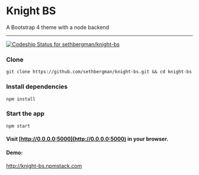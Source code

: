 # Knight BS
A Bootstrap 4 theme with a node backend
 *******************************
[ ![Codeship Status for sethbergman/knight-bs](https://codeship.com/projects/316e6c60-1a23-0134-4fad-3217b0339886/status?branch=master)](https://codeship.com/projects/159260)

### Clone
```
git clone https://github.com/sethbergman/knight-bs.git && cd knight-bs
```
### Install dependencies
```
npm install
```
### Start the app
```
npm start
```
#### Visit [http://0.0.0.0:5000](http://0.0.0.0:5000) in your browser.

#### Demo:
<a href="http://knight-bs.npmstack.com" target="_blank">http://knight-bs.npmstack.com</a>

